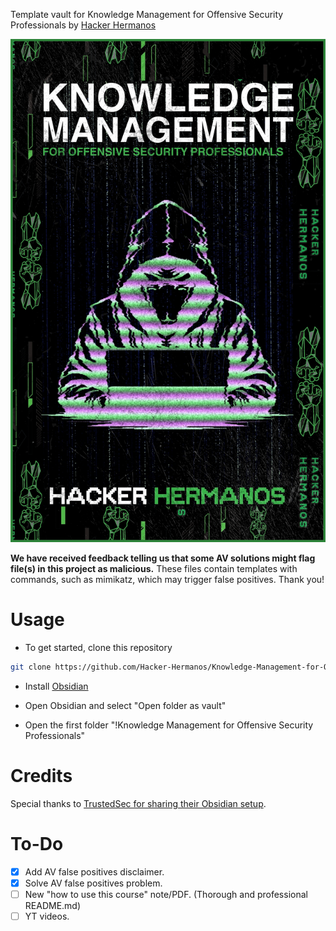 Template vault for Knowledge Management for Offensive Security Professionals by [Hacker Hermanos](https://linktr.ee/hackerhermanos)

![KM4OP](https://github.com/Hacker-Hermanos/Knowledge-Management-for-Offensive-Security-Professionals/blob/main/TemplateVault/Attachments/KM4OP.jpg)

**We have received feedback telling us that some AV solutions might flag file(s) in this project as malicious.** These files contain templates with commands, such as mimikatz, which may trigger false positives. Thank you!

# Usage

- To get started, clone this repository

```bash
git clone https://github.com/Hacker-Hermanos/Knowledge-Management-for-Offensive-Security-Professionals.git
```

- Install [Obsidian](https://obsidian.md/download)

- Open Obsidian and select "Open folder as vault"

- Open the first folder "!Knowledge Management for Offensive Security Professionals"

# Credits

Special thanks to [TrustedSec for sharing their Obsidian setup](https://www.trustedsec.com/blog/obsidian-taming-a-collective-consciousness).

# To-Do

- [x] Add AV false positives disclaimer.
- [x] Solve AV false positives problem.
- [ ] New "how to use this course" note/PDF. (Thorough and professional README.md)
- [ ] YT videos.
